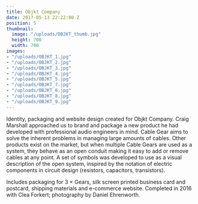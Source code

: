```yaml
---
title: Objkt Company
date: 2017-05-13 22:22:00 Z
position: 5
thumbnail:
  image: "/uploads/OBJKT_thumb.jpg"
  height: 700
  width: 700
images:
- "/uploads/OBJKT_1.jpg"
- "/uploads/OBJKT_2.jpg"
- "/uploads/OBJKT_3.jpg"
- "/uploads/OBJKT_4.jpg"
- "/uploads/OBJKT_5.jpg"
- "/uploads/OBJKT_7.jpg"
- "/uploads/OBJKT_6.jpg"
- "/uploads/OBJKT_8.jpg"
- "/uploads/OBJKT_9.jpg"
---
```


Identity, packaging and website design created for Objkt Company. Craig Marshall approached us to brand and package a new product he had developed with professional audio engineers in mind. Cable Gear aims to solve the inherent problems in managing large amounts of cables. Other products exist on the market, but when multiple Cable Gears are used as a system, they behave as an open conduit making it easy to add or remove cables at any point. A set of symbols was developed to use as a visual description of the open system, inspired by the notation of electric components in circuit design (resistors,  capacitors, transistors). 

Includes packaging for 3 × Gears, silk screen printed business card and postcard, shipping materials and e-commerce website. Completed in 2016 with Clea Forkert; photography by Daniel Ehrenworth.